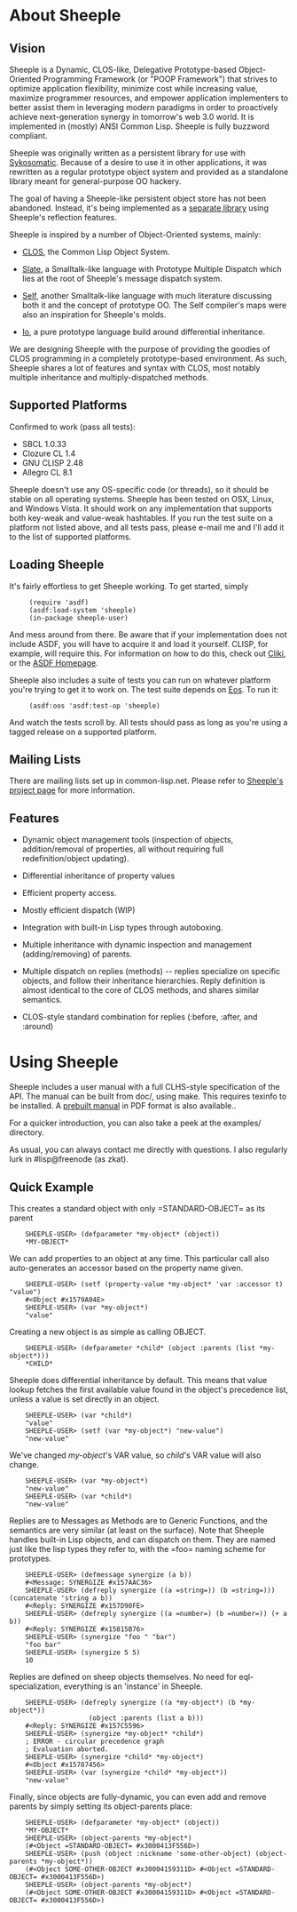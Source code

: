 About Sheeple
=============

Vision
------

Sheeple is a Dynamic, CLOS-like, Delegative Prototype-based Object-Oriented Programming Framework
(or "POOP Framework") that strives to optimize application flexibility, minimize cost while
increasing value, maximize programmer resources, and empower application implementers to better
assist them in leveraging modern paradigms in order to proactively achieve next-generation synergy
in tomorrow's web 3.0 world. It is implemented in (mostly) ANSI Common Lisp. Sheeple is fully
buzzword compliant.

Sheeple was originally written as a persistent library for use with [Sykosomatic][1]. Because of a
desire to use it in other applications, it was rewritten as a regular prototype object system and
provided as a standalone library meant for general-purpose OO hackery.

The goal of having a Sheeple-like persistent object store has not been abandoned. Instead, it's
being implemented as a [separate library][2] using Sheeple's reflection features.

Sheeple is inspired by a number of Object-Oriented systems, mainly:

* [CLOS][3], the Common Lisp Object System.

* [Slate][4], a Smalltalk-like language with Prototype Multiple Dispatch which lies at the root of
  Sheeple's message dispatch system.

* [Self][5], another Smalltalk-like language with much literature discussing both it and the
  concept of prototype OO. The Self compiler's maps were also an inspiration for Sheeple's molds.

* [Io][6], a pure prototype language build around differential inheritance.

We are designing Sheeple with the purpose of providing the goodies of CLOS programming in a
completely prototype-based environment. As such, Sheeple shares a lot of features and syntax with
CLOS, most notably multiple inheritance and multiply-dispatched methods.

Supported Platforms
-------------------
Confirmed to work (pass all tests):

* SBCL 1.0.33
* Clozure CL 1.4
* GNU CLISP 2.48
* Allegro CL 8.1

Sheeple doesn't use any OS-specific code (or threads), so it should be stable on all operating
systems. Sheeple has been tested on OSX, Linux, and Windows Vista. It should work on any
implementation that supports both key-weak and value-weak hashtables. If you run the test suite on a
platform not listed above, and all tests pass, please e-mail me and I'll add it to the list of
supported platforms.

Loading Sheeple
---------------
It's fairly effortless to get Sheeple working. To get started, simply

         (require 'asdf)
         (asdf:load-system 'sheeple)
         (in-package sheeple-user)

And mess around from there. Be aware that if your implementation does not include ASDF, you will
have to acquire it and load it yourself. CLISP, for example, will require this. For information on
how to do this, check out [Cliki][7], or the [ASDF Homepage][8].

Sheeple also includes a suite of tests you can run on whatever platform you're trying to get it to
work on. The test suite depends on [Eos][9]. To run it:

         (asdf:oos 'asdf:test-op 'sheeple)

And watch the tests scroll by. All tests should pass as long as you're using a tagged release on a
supported platform.

Mailing Lists
-------------

There are mailing lists set up in common-lisp.net. Please refer to [Sheeple's project page][10] for
more information.

Features
--------

* Dynamic object management tools (inspection of objects, addition/removal of properties, all
  without requiring full redefinition/object updating).

* Differential inheritance of property values

* Efficient property access.

* Mostly efficient dispatch (WIP)

* Integration with built-in Lisp types through autoboxing.

* Multiple inheritance with dynamic inspection and management (adding/removing) of parents.

* Multiple dispatch on replies (methods) -- replies specialize on specific objects, and follow their
  inheritance hierarchies. Reply definition is almost identical to the core of CLOS methods, and
  shares similar semantics.

* CLOS-style standard combination for replies (:before, :after, and :around)


Using Sheeple
=============

Sheeple includes a user manual with a full CLHS-style specification of the API. The manual can be
built from doc/, using make. This requires texinfo to be installed. A [prebuilt manual][11] in PDF
format is also available..

For a quicker introduction, you can also take a peek at the examples/ directory.

As usual, you can always contact me directly with questions. I also regularly lurk in #lisp@freenode
(as zkat).

Quick Example
-------------

This creates a standard object with only =STANDARD-OBJECT= as its parent

        SHEEPLE-USER> (defparameter *my-object* (object))
        *MY-OBJECT*

We can add properties to an object at any time. This particular call also auto-generates an accessor
based on the property name given.

        SHEEPLE-USER> (setf (property-value *my-object* 'var :accessor t) "value")
        #<Object #x1579A04E>
        SHEEPLE-USER> (var *my-object*)
        "value"

Creating a new object is as simple as calling OBJECT.

        SHEEPLE-USER> (defparameter *child* (object :parents (list *my-object*)))
        *CHILD*

Sheeple does differential inheritance by default. This means that value lookup fetches the first
available value found in the object's precedence list, unless a value is set directly in an object.

        SHEEPLE-USER> (var *child*)
        "value"
        SHEEPLE-USER> (setf (var *my-object*) "new-value")
        "new-value"

We've changed *my-object*'s VAR value, so *child*'s VAR value will also change.

        SHEEPLE-USER> (var *my-object*)
        "new-value"
        SHEEPLE-USER> (var *child*)
        "new-value"

Replies are to Messages as Methods are to Generic Functions, and the semantics are very similar (at
least on the surface).  Note that Sheeple handles built-in Lisp objects, and can dispatch on
them. They are named just like the lisp types they refer to, with the =foo= naming scheme for
prototypes.

        SHEEPLE-USER> (defmessage synergize (a b))
        #<Message: SYNERGIZE #x157AAC36>
        SHEEPLE-USER> (defreply synergize ((a =string=)) (b =string=))) (concatenate 'string a b))
        #<Reply: SYNERGIZE #x157D90FE>
        SHEEPLE-USER> (defreply synergize ((a =number=) (b =number=)) (+ a b))
        #<Reply: SYNERGIZE #x15815B76>
        SHEEPLE-USER> (synergize "foo " "bar")
        "foo bar"
        SHEEPLE-USER> (synergize 5 5)
        10

Replies are defined on sheep objects themselves. No need for eql-specialization, everything is an
'instance' in Sheeple.

        SHEEPLE-USER> (defreply synergize ((a *my-object*) (b *my-object*))
                        (object :parents (list a b)))
        #<Reply: SYNERGIZE #x157C5596>
        SHEEPLE-USER> (synergize *my-object* *child*)
        ; ERROR - circular precedence graph
        ; Evaluation aborted.
        SHEEPLE-USER> (synergize *child* *my-object*)
        #<Object #x15787456>
        SHEEPLE-USER> (var (synergize *child* *my-object*))
        "new-value"

Finally, since objects are fully-dynamic, you can even add and remove parents by simply setting its
object-parents place:

        SHEEPLE-USER> (defparameter *my-object* (object))
        *MY-OBJECT*
        SHEEPLE-USER> (object-parents *my-object*)
        (#<Object =STANDARD-OBJECT= #x3000413F556D>)
        SHEEPLE-USER> (push (object :nickname 'some-other-object) (object-parents *my-object*))
        (#<Object SOME-OTHER-OBJECT #x30004159311D> #<Object =STANDARD-OBJECT= #x3000413F556D>)
        SHEEPLE-USER> (object-parents *my-object*)
        (#<Object SOME-OTHER-OBJECT #x30004159311D> #<Object =STANDARD-OBJECT= #x3000413F556D>)

[1]: http://github.com/zkat/sykosomatic/
[2]: http://github.com/zkat/shepherdb/
[3]: http://en.wikipedia.org/wiki/CLOS
[4]: http://slatelanguage.org/
[5]: http://research.sun.com/self/
[6]: http://en.wikipedia.org/wiki/Io_(programming_language)
[7]: http://www.cliki.net/asdf
[8]: http://common-lisp.net/project/asdf/
[9]: http://www.cliki.net/Eos
[10]: http://common-lisp.net/project/sheeple
[11]: http://sykosomatic.org/sheeple/sheeple.pdf
